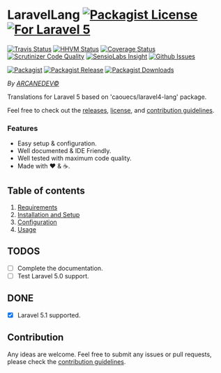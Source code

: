 # LaravelLang [![Packagist License][badge_license]](LICENSE.md) [![For Laravel 5][badge_laravel]](https://github.com/ARCANEDEV/LaravelLang#laravel-lang)

[![Travis Status][badge_build]](https://travis-ci.org/ARCANEDEV/LaravelLang)
[![HHVM Status][badge_hhvm]](http://hhvm.h4cc.de/package/arcanedev/laravel-lang)
[![Coverage Status][badge_coverage]](https://scrutinizer-ci.com/g/ARCANEDEV/LaravelLang/?branch=master)
[![Scrutinizer Code Quality][badge_quality]](https://scrutinizer-ci.com/g/ARCANEDEV/LaravelLang/?branch=master)
[![SensioLabs Insight][badge_insight]](https://insight.sensiolabs.com/projects/8ed2a842-3f4e-4422-a881-cf7eb72a595d)
[![Github Issues][badge_issues]](https://github.com/ARCANEDEV/LaravelLang/issues)

[![Packagist][badge_package]](https://packagist.org/packages/arcanedev/laravel-lang)
[![Packagist Release][badge_release]](https://packagist.org/packages/arcanedev/laravel-lang)
[![Packagist Downloads][badge_downloads]](https://packagist.org/packages/arcanedev/laravel-lang)

[badge_license]:   https://img.shields.io/packagist/l/arcanedev/laravel-lang.svg?style=flat-square
[badge_laravel]:   https://img.shields.io/badge/For%20Laravel-5.0%7C5.1-orange.svg?style=flat-square

[badge_build]:     https://img.shields.io/travis/ARCANEDEV/LaravelLang.svg?style=flat-square
[badge_hhvm]:      https://img.shields.io/hhvm/arcanedev/laravel-lang.svg?style=flat-square
[badge_coverage]:  https://img.shields.io/scrutinizer/coverage/g/ARCANEDEV/LaravelLang.svg?style=flat-square
[badge_quality]:   https://img.shields.io/scrutinizer/g/ARCANEDEV/LaravelLang.svg?style=flat-square
[badge_insight]:   https://img.shields.io/sensiolabs/i/8ed2a842-3f4e-4422-a881-cf7eb72a595d.svg?style=flat-square
[badge_issues]:    https://img.shields.io/github/issues/ARCANEDEV/LaravelLang.svg?style=flat-square

[badge_package]:   https://img.shields.io/badge/package-arcanedev/laravel--lang-blue.svg?style=flat-square
[badge_release]:   https://img.shields.io/packagist/v/arcanedev/laravel-lang.svg?style=flat-square
[badge_downloads]: https://img.shields.io/packagist/dt/arcanedev/laravel-lang.svg?style=flat-square

*By [ARCANEDEV&copy;](http://www.arcanedev.net/)*

Translations for Laravel 5 based on 'caouecs/laravel4-lang' package.

Feel free to check out the [releases](https://github.com/ARCANEDEV/LaravelLang/releases), [license](LICENSE.md), and [contribution guidelines](CONTRIBUTING.md).

### Features

  * Easy setup &amp; configuration.
  * Well documented &amp; IDE Friendly.
  * Well tested with maximum code quality.
  * Made with :heart: &amp; :coffee:.

## Table of contents

  1. [Requirements](_docs/1-Requirements.md)
  2. [Installation and Setup](_docs/2-Installation-and-Setup.md)
  3. [Configuration](_docs/3-Configuration.md)
  4. [Usage](_docs/4-Usage.md)

## TODOS

  - [ ] Complete the documentation.
  - [ ] Test Laravel 5.0 support.

## DONE

  - [x] Laravel 5.1 supported.

## Contribution

Any ideas are welcome. Feel free to submit any issues or pull requests, please check the [contribution guidelines](CONTRIBUTING.md).
